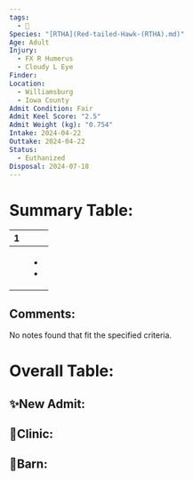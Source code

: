 ```yaml
---
tags:
  - 🦅
Species: "[RTHA](Red-tailed-Hawk-(RTHA).md)"
Age: Adult
Injury:
  - FX R Humerus
  - Cloudy L Eye
Finder: 
Location:
  - Williamsburg
  - Iowa County
Admit Condition: Fair
Admit Keel Score: "2.5"
Admit Weight (kg): "0.754"
Intake: 2024-04-22
Outtake: 2024-04-22
Status:
  - Euthanized
Disposal: 2024-07-18
---
```


# Summary Table:

<div><table class="dataview table-view-table"><thead class="table-view-thead"><tr class="table-view-tr-header"><th class="table-view-th"><span></span><span class="dataview small-text">1</span></th><th class="table-view-th"><span></span></th></tr></thead><tbody class="table-view-tbody"><tr><td><span></span></td><td><ul class="dataview dataview-ul dataview-result-list-ul"><li class="dataview-result-list-li"><span></span></li><li class="dataview-result-list-li"><span></span></li></ul></td></tr></tbody></table></div>

## Comments:

<p><span><p dir="auto">No notes found that fit the specified criteria.</p></span></p>

# Overall Table:

## ✨New Admit:



## 🏥Clinic:



## 🏡Barn:


